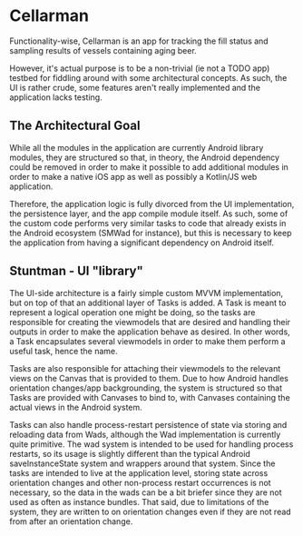 # Cellarman
Functionality-wise, Cellarman is an app for tracking the fill status and sampling results of
vessels containing aging beer.

However, it's actual purpose is to be a non-trivial (ie not a TODO app) testbed for fiddling
around with some architectural concepts. As such, the UI is rather crude, some features aren't
 really implemented and the application lacks testing.

## The Architectural Goal
While all the modules in the application are currently Android library modules, they are structured
so that, in theory, the Android dependency could be removed in order to make it possible to add
additional modules in order to make a native iOS app as well as possibly a Kotlin/JS web application.

Therefore, the application logic is fully divorced from the UI implementation, the persistence
layer, and the app compile module itself. As such, some of the custom code performs very similar
tasks to code that already exists in the Android ecosystem (SMWad for instance), but this is
necessary to keep the application from having a significant dependency on Android itself.

## Stuntman - UI "library"
The UI-side architecture is a fairly simple custom MVVM implementation, but on top of that
an additional layer of Tasks is added. A Task is meant to represent a logical operation one
might be doing, so the tasks are responsible for creating the viewmodels that are desired
and handling their outputs in order to make the application behave as desired. In other words,
a Task encapsulates several viewmodels in order to make them perform a useful task, hence the name.

Tasks are also responsible for attaching their viewmodels to the relevant views on the Canvas that
is provided to them. Due to how Android handles orientation changes/app backgrounding, the system
is structured so that Tasks are provided with Canvases to bind to, with Canvases containing the
actual views in the Android system.

Tasks can also handle process-restart persistence of state via storing and reloading data from
Wads, although the Wad implementation is currently quite primitive. The wad system is intended to
be used for handling process restarts, so its usage is slightly different than the typical Android
saveInstanceState system and wrappers around that system. Since the tasks are intended to live
at the application level, storing state across orientation changes and other non-process
restart occurrences is not necessary, so the data in the wads can be a bit briefer since they
are not used as often as instance bundles. That said, due to limitations of the system, they are
written to on orientation changes even if they are not read from after an orientation change.